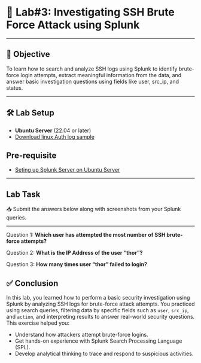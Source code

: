 # 🧪 Lab#3: Investigating SSH Brute Force Attack using Splunk 

---

## 🎯 Objective

To learn how to search and analyze SSH logs using Splunk to identify brute-force login attempts, extract meaningful information from the data, and answer basic investigation questions using fields like user, src_ip, and status.

---

## 🛠️ Lab Setup
- **Ubuntu Server** (22.04 or later)
- [Download linux Auth log sample](https://github.com/0xrajneesh/90-Days-SOC-Challenge-Beginner/blob/main/linux_auth_logs.json)


## Pre-requisite
- [Seting up Splunk Server on Ubuntu Server](https://github.com/0xrajneesh/90-Days-SOC-Challenge-Beginner/blob/main/Challenge%234/Task%231-Setting%20up%20Splunk.md)

---

## Lab Task

📥 Submit the answers below along with screenshots from your Splunk queries.

---

Question 1:  **Which user has attempted the most number of SSH brute-force attempts?**

Question 2:  **What is the IP Address of the user “thor”?**

Question 3:  **How many times user “thor” failed to login?**

## ✅ Conclusion

In this lab, you learned how to perform a basic security investigation using Splunk by analyzing SSH logs for brute-force attack attempts. You practiced using search queries, filtering data by specific fields such as `user`, `src_ip`, and `action`, and interpreting results to answer real-world security questions.
This exercise helped you:
- Understand how attackers attempt brute-force logins.
- Get hands-on experience with Splunk Search Processing Language (SPL).
- Develop analytical thinking to trace and respond to suspicious activities.
